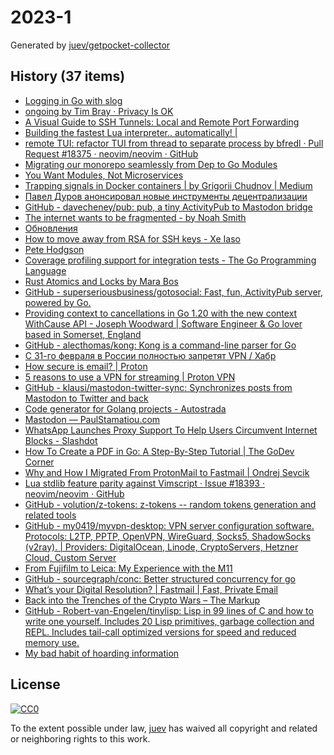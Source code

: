 # 2023-1

Generated by [juev/getpocket-collector](https://github.com/juev/getpocket-collector)

## History (37 items)

- [Logging in Go with slog](https://thedevelopercafe.com/articles/logging-in-go-with-slog-a7bb489755c2)
- [ongoing by Tim Bray · Privacy Is OK](https://www.tbray.org/ongoing/When/202x/2022/12/29/Privacy-is-OK)
- [A Visual Guide to SSH Tunnels: Local and Remote Port Forwarding](https://iximiuz.com/en/posts/ssh-tunnels/)
- [Building the fastest Lua interpreter.. automatically! |](https://sillycross.github.io/2022/11/22/2022-11-22/)
- [remote TUI: refactor TUI from thread to separate process by bfredl · Pull Request #18375 · neovim/neovim · GitHub](https://github.com/neovim/neovim/pull/18375)
- [Migrating our monorepo seamlessly from Dep to Go Modules](https://monzo.com/blog/2022/09/29/migrating-our-monorepo-seamlessly-from-dep-to-go-modules/)
- [You Want Modules, Not Microservices](http://blogs.newardassociates.com/blog/2023/you-want-modules-not-microservices.html)
- [Trapping signals in Docker containers | by Grigorii Chudnov | Medium](https://medium.com/@gchudnov/trapping-signals-in-docker-containers-7a57fdda7d86)
- [Павел Дуров анонсировал новые инструменты децентрализации](https://kod.ru/paviel-durov-anons-decentralization)
- [GitHub - davecheney/pub: pub, a tiny ActivityPub to Mastodon bridge](https://github.com/davecheney/pub)
- [The internet wants to be fragmented - by Noah Smith](https://www.noahpinion.blog/p/the-internet-wants-to-be-fragmented)
- [Обновления](https://grishaev.me/no-update/)
- [How to move away from RSA for SSH keys - Xe Iaso](https://xeiaso.net/blog/move-away-rsa-ssh/)
- [Pete Hodgson](https://blog.thepete.net/blog/2019/05/10/6-practices-for-effective-pull-requests/)
- [Coverage profiling support for integration tests - The Go Programming Language](https://go.dev/testing/coverage/)
- [Rust Atomics and Locks by Mara Bos](https://marabos.nl/atomics/)
- [GitHub - superseriousbusiness/gotosocial: Fast, fun, ActivityPub server, powered by Go.](https://github.com/superseriousbusiness/gotosocial)
- [Providing context to cancellations in Go 1.20 with the new context WithCause API - Joseph Woodward | Software Engineer & Go lover based in Somerset, England](https://josephwoodward.co.uk/2023/01/context-cancellation-cause-with-cancel-cause)
- [GitHub - alecthomas/kong: Kong is a command-line parser for Go](https://github.com/alecthomas/kong)
- [С 31-го февраля в России полностью запретят VPN / Хабр](https://habr.com/ru/companies/amnezia/articles/709108/)
- [How secure is email? | Proton](https://proton.me/blog/how-secure-is-email)
- [5 reasons to use a VPN for streaming | Proton VPN](https://protonvpn.com/blog/reasons-to-use-vpn-for-streaming/)
- [GitHub - klausi/mastodon-twitter-sync: Synchronizes posts from Mastodon to Twitter and back](https://github.com/klausi/mastodon-twitter-sync)
- [Code generator for Golang projects - Autostrada](https://autostrada.dev)
- [Mastodon — PaulStamatiou.com](https://paulstamatiou.com/mastodon/)
- [WhatsApp Launches Proxy Support To Help Users Circumvent Internet Blocks - Slashdot](https://yro.slashdot.org/story/23/01/05/168248/whatsapp-launches-proxy-support-to-help-users-circumvent-internet-blocks)
- [How To Create a PDF in Go: A Step-By-Step Tutorial | The GoDev Corner](https://medium.com/the-godev-corner/how-to-create-a-pdf-in-go-157355429a94)
- [Why and How I Migrated From ProtonMail to Fastmail | Ondrej Sevcik](https://ondrejsevcik.com/blog/migrating-from-protonmail-to-fastmail)
- [Lua stdlib feature parity against Vimscript · Issue #18393 · neovim/neovim · GitHub](https://github.com/neovim/neovim/issues/18393)
- [GitHub - volution/z-tokens: z-tokens -- random tokens generation and related tools](https://github.com/volution/z-tokens)
- [GitHub - my0419/myvpn-desktop: VPN server configuration software. Protocols: L2TP, PPTP, OpenVPN, WireGuard, Socks5, ShadowSocks (v2ray). | Providers: DigitalOcean, Linode, CryptoServers, Hetzner Cloud, Custom Server](https://github.com/my0419/myvpn-desktop)
- [From Fujifilm to Leica: My Experience with the M11](https://arslan.io/2023/01/06/from-fujifilm-to-leica-my-experience-with-the-m11/)
- [GitHub - sourcegraph/conc: Better structured concurrency for go](https://github.com/sourcegraph/conc)
- [What’s your Digital Resolution? | Fastmail | Fast, Private Email](https://www.fastmail.com/blog/digital-resolution-2023/)
- [Back into the Trenches of the Crypto Wars – The Markup](https://themarkup.org/hello-world/2023/01/07/back-into-the-trenches-of-the-crypto-wars)
- [GitHub - Robert-van-Engelen/tinylisp: Lisp in 99 lines of C and how to write one yourself. Includes 20 Lisp primitives, garbage collection and REPL. Includes tail-call optimized versions for speed and reduced memory use.](https://github.com/Robert-van-Engelen/tinylisp)
- [My bad habit of hoarding information](https://andreisurugiu.com/blog/bad-habit)

## License

[![CC0](https://mirrors.creativecommons.org/presskit/buttons/88x31/svg/cc-zero.svg)](https://creativecommons.org/publicdomain/zero/1.0/)

To the extent possible under law, [juev](https://github.com/juev) has waived all copyright and related or neighboring rights to this work.
